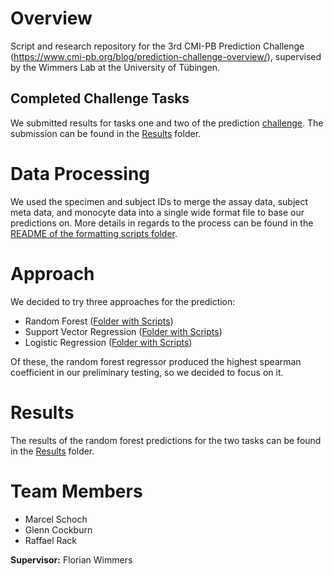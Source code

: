 # Overview
Script and research repository for the 3rd CMI-PB Prediction Challenge (https://www.cmi-pb.org/blog/prediction-challenge-overview/), supervised by the Wimmers Lab at the University of Tübingen.

## Completed Challenge Tasks
We submitted results for tasks one and two of the prediction [challenge](https://www.cmi-pb.org/blog/prediction-challenge-overview/#Prediction%20challenge%20tasks). The submission can be found in the [Results](05_Results) folder.

# Data Processing
We used the specimen and subject IDs to merge the assay data, subject meta data, and monocyte data into a single wide format file to base our predictions on. More details in regards to the process can be found in the [README of the formatting scripts folder](04_Scripts/Formatting_Scripts).

# Approach
We decided to try three approaches for the prediction: 
- Random Forest ([Folder with Scripts](04_Scripts/Random_Forest))
- Support Vector Regression ([Folder with Scripts](04_Scripts/Support_Vector_Regression))
- Logistic Regression ([Folder with Scripts](04_Scripts/Logistic_Regression))

Of these, the random forest regressor produced the highest spearman coefficient in our preliminary testing, so we decided to focus on it. 

# Results
The results of the random forest predictions for the two tasks can be found in the [Results](05_Results) folder.


# Team Members
- Marcel Schoch
- Glenn Cockburn
- Raffael Rack

**Supervisor:** Florian Wimmers
